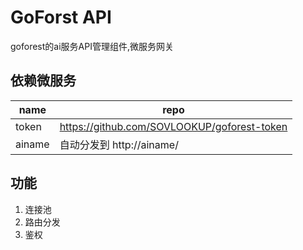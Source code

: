 # GoForst API

goforest的ai服务API管理组件,微服务网关

## 依赖微服务

|name|repo|
|-|-|
|token|https://github.com/SOVLOOKUP/goforest-token|
|ainame|自动分发到 http://ainame/|

## 功能
1. 连接池
2. 路由分发
3. 鉴权
